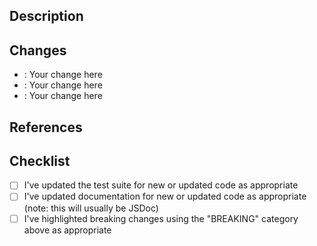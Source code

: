 ## Description

<!--
Thanks for your contribution! Take a moment to answer these questions so that reviewers have the information they need to properly understand your changes:

* What is the current state of things and why does it need to change?
* What is the solution your changes offer and how does it work?
* What packages are you updating?
* Are you introducing a breaking change to a package (renaming or removing a part of a public interface)?
-->

## Changes

<!--
Pretend that you're updating a changelog. How would you categorize your changes?

CATEGORY is one of:

- BREAKING
- ADDED
- CHANGED
- DEPRECATED
- REMOVED
- FIXED

(Security-related changes should go through the Security Advisory process.)
-->

- **<CATEGORY>**: Your change here
- **<CATEGORY>**: Your change here
- **<CATEGORY>**: Your change here

## References

<!--
Are there any issues or other links that reviewers should consult to understand this pull request better? For instance:

* Fixes #12345
* See: #67890
-->

## Checklist

- [ ] I've updated the test suite for new or updated code as appropriate
- [ ] I've updated documentation for new or updated code as appropriate (note: this will usually be JSDoc)
- [ ] I've highlighted breaking changes using the "BREAKING" category above as appropriate
